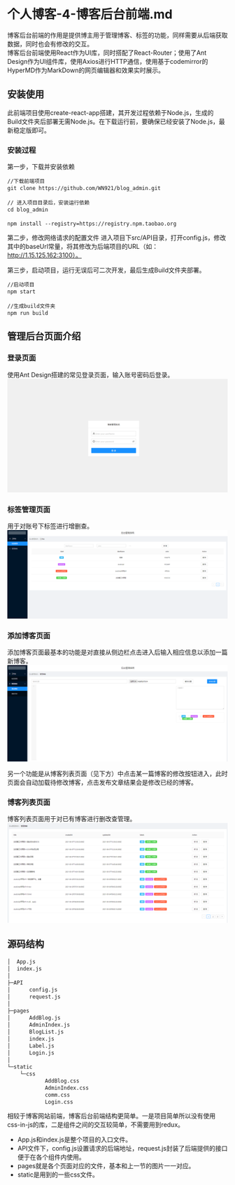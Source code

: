 # 个人博客-4-博客后台前端.md
博客后台前端的作用是提供博主用于管理博客、标签的功能，同样需要从后端获取数据，同时也会有修改的交互。  
博客后台前端使用React作为UI库，同时搭配了React-Router；使用了Ant Design作为UI组件库，使用Axios进行HTTP通信，使用基于codemirror的HyperMD作为MarkDown的网页编辑器和效果实时展示。
## 安装使用
此前端项目使用create-react-app搭建，其开发过程依赖于Node.js，生成的Build文件夹后部署无需Node.js。在下载运行前，要确保已经安装了Node.js，最新稳定版即可。
### 安装过程
第一步，下载并安装依赖
```
//下载前端项目
git clone https://github.com/WN921/blog_admin.git

// 进入项目目录后，安装运行依赖
cd blog_admin

npm install --registry=https://registry.npm.taobao.org
```
第二步，修改网络请求的配置文件
进入项目下src/API目录，打开config.js，修改其中的baseUrl常量，将其修改为后端项目的URL（如：http://1.15.125.162:3100）。  

第三步，启动项目，运行无误后可二次开发，最后生成Build文件夹部署。
```
//启动项目
npm start

//生成build文件夹
npm run build
```
## 管理后台页面介绍
### 登录页面
使用Ant Design搭建的常见登录页面，输入账号密码后登录。
![](image/后台登录页面.PNG)

### 标签管理页面
用于对账号下标签进行增删查。
![](image/标签管理页面.PNG)

### 添加博客页面
添加博客页面最基本的功能是对直接从侧边栏点击进入后输入相应信息以添加一篇新博客。
![](image/添加博客页面.PNG)

另一个功能是从博客列表页面（见下方）中点击某一篇博客的修改按钮进入，此时页面会自动加载待修改博客，点击发布文章结果会是修改已经的博客。

### 博客列表页面
博客列表页面用于对已有博客进行删改查管理。
![](image/博客列表页面.PNG)

## 源码结构
```
│  App.js
│  index.js
│
├─API
│      config.js
│      request.js
│
├─pages
│      AddBlog.js
│      AdminIndex.js
│      BlogList.js
│      index.js
│      Label.js
│      Login.js
│
└─static
    └─css
            AddBlog.css
            AdminIndex.css
            comm.css
            Login.css
```

相较于博客网站前端，博客后台前端结构更简单。一是项目简单所以没有使用css-in-js的库，二是组件之间的交互较简单，不需要用到redux。
* App.js和index.js是整个项目的入口文件。
* API文件下，config.js设置请求的后端地址，request.js封装了后端提供的接口便于在各个组件内使用。
* pages就是各个页面对应的文件，基本和上一节的图片一一对应。
* static是用到的一些css文件。